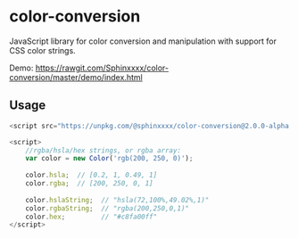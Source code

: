 # color-conversion

JavaScript library for color conversion and manipulation with support for CSS color strings.

Demo: https://rawgit.com/Sphinxxxx/color-conversion/master/demo/index.html

## Usage

```js
<script src="https://unpkg.com/@sphinxxxx/color-conversion@2.0.0-alpha.3"></script>

<script>
    //rgba/hsla/hex strings, or rgba array:
    var color = new Color('rgb(200, 250, 0)');
    
    color.hsla;  // [0.2, 1, 0.49, 1]
    color.rgba;  // [200, 250, 0, 1]
    
    color.hslaString;  // "hsla(72,100%,49.02%,1)"
    color.rgbaString;  // "rgba(200,250,0,1)"
    color.hex;         // "#c8fa00ff"
</script>
```
